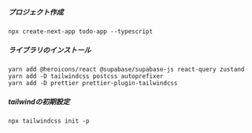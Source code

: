 ##### プロジェクト作成

```
npx create-next-app todo-app --typescript
```

##### ライブラリのインストール

```
yarn add @heroicons/react @supabase/supabase-js react-query zustand
yarn add -D tailwindcss postcss autoprefixer
yarn add -D prettier prettier-plugin-tailwindcss
```

##### tailwindの初期設定

```
npx tailwindcss init -p
```